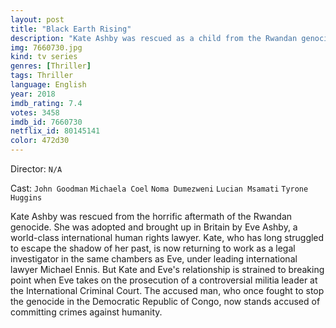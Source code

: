 ```yaml
---
layout: post
title: "Black Earth Rising"
description: "Kate Ashby was rescued as a child from the Rwandan genocide by her renowned international lawyer adopted mother Eve. Living in London and working for barrister Michael Ennis, Kate's mother takes on a case involving an African militia leader which will upend both their lives forever..."
img: 7660730.jpg
kind: tv series
genres: [Thriller]
tags: Thriller 
language: English
year: 2018
imdb_rating: 7.4
votes: 3458
imdb_id: 7660730
netflix_id: 80145141
color: 472d30
---
```

Director: `N/A`  

Cast: `John Goodman` `Michaela Coel` `Noma Dumezweni` `Lucian Msamati` `Tyrone Huggins` 

Kate Ashby was rescued from the horrific aftermath of the Rwandan genocide. She was adopted and brought up in Britain by Eve Ashby, a world-class international human rights lawyer. Kate, who has long struggled to escape the shadow of her past, is now returning to work as a legal investigator in the same chambers as Eve, under leading international lawyer Michael Ennis. But Kate and Eve's relationship is strained to breaking point when Eve takes on the prosecution of a controversial militia leader at the International Criminal Court. The accused man, who once fought to stop the genocide in the Democratic Republic of Congo, now stands accused of committing crimes against humanity.